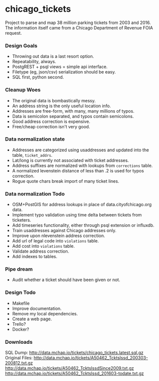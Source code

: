 # chicago_tickets
Project to parse and map 38 million parking tickets from 2003 and 2016. The information itself came from a Chicago Department of Revenue FOIA request.

### Design Goals
  * Throwing out data is a last resort option.<br>
  * Repeatability, always.<br>
  * PostgREST + psql views = simple api interface.<br>
  * Filetype (eg, json/csv) serialization should be easy.<br>
  * SQL first, python second.<br>

### Cleanup Woes
  * The original data is bombastically messy.</br>
  * An address string is the only useful location info.</br>
  * Addresses are free-form, with many, many millions of typos.</br>
  * Data is semicolon separated, and typos contain semicolons.</br>
  * Good address correction is expensive.</br>
  * Free/cheap correction isn't very good.</br>

### Data normalization state
  * Addresses are categorized using usaddresses and updated into the table, `ticket_addrs`.</br>
  * Lat/long is currently not associated with ticket addresses.</br>
  * Address suffixes are normalized with lookups from `corrections` table.</br>
  * A normalized levenstein distance of less than .2 is used for typos correction.</br>
  * Rogue quote chars break import of many ticket lines.</br>

### Data normalization Todo
  * OSM+PostGIS for address lookups in place of data.cityofchicago.org data.</br>
  * Implement typo validation using time delta between tickets from ticketers.</br>
  * Add timeseries functionality, either through psql extension or influxdb.</br>
  * Train usaddresses against Chicago addresses only.</br>
  * Improve upon nlevenstein address correction.</br>
  * Add url of legal code into `violations` table.</br>
  * Add cost into `violations` table.</br>
  * Validate address correction.</br>
  * Add indexes to tables.</br>

### Pipe dream
  * Audit whether a ticket should have been given or not.</br>

### Design Todo
  * Makefile</br>
  * Improve documentation.</br>
  * Remove my local dependencies.</br>
  * Create a web page.</br>
  * Trello?</br>
  * Docker?</br>
  
  ### Downloads
  SQL Dump: http://data.mchap.io/tickets/chicago_tickets.latest.sql.gz
  Original Files:  http://data.mchap.io/tickets/A50462_TcktsIssd_200303-200812.txt.gz 
                   http://data.mchap.io/tickets/A50462_TcktsIssdSince2009.txt.gz
                   http://data.mchap.io/tickets/A50462_TcktsIssd_201603-todate.txt.gz
  
